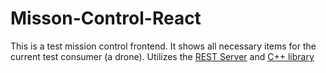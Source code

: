 # Misson-Control-React

This is a test mission control frontend. It shows all necessary items for the current test consumer (a drone). Utilizes the [REST Server](https://github.com/andrew-bork/Mission-Control-Restful-Server) and [C++ library](https://github.com/andrew-bork/lib-Mission-Control)

